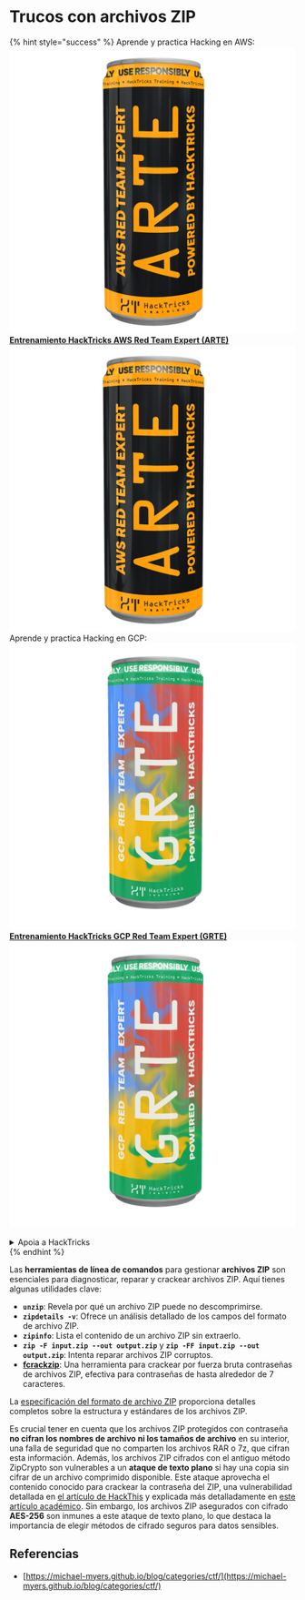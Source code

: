 # Trucos con archivos ZIP

{% hint style="success" %}
Aprende y practica Hacking en AWS:<img src="/.gitbook/assets/arte.png" alt="" data-size="line">[**Entrenamiento HackTricks AWS Red Team Expert (ARTE)**](https://training.hacktricks.xyz/courses/arte)<img src="/.gitbook/assets/arte.png" alt="" data-size="line">\
Aprende y practica Hacking en GCP: <img src="/.gitbook/assets/grte.png" alt="" data-size="line">[**Entrenamiento HackTricks GCP Red Team Expert (GRTE)**<img src="/.gitbook/assets/grte.png" alt="" data-size="line">](https://training.hacktricks.xyz/courses/grte)

<details>

<summary>Apoia a HackTricks</summary>

* Revisa los [**planes de suscripción**](https://github.com/sponsors/carlospolop)!
* **Únete al** 💬 [**grupo de Discord**](https://discord.gg/hRep4RUj7f) o al [**grupo de telegram**](https://t.me/peass) o **síguenos** en **Twitter** 🐦 [**@hacktricks\_live**](https://twitter.com/hacktricks\_live)**.**
* **Comparte trucos de hacking enviando PRs a los repositorios de** [**HackTricks**](https://github.com/carlospolop/hacktricks) y [**HackTricks Cloud**](https://github.com/carlospolop/hacktricks-cloud).

</details>
{% endhint %}

Las **herramientas de línea de comandos** para gestionar **archivos ZIP** son esenciales para diagnosticar, reparar y crackear archivos ZIP. Aquí tienes algunas utilidades clave:

- **`unzip`**: Revela por qué un archivo ZIP puede no descomprimirse.
- **`zipdetails -v`**: Ofrece un análisis detallado de los campos del formato de archivo ZIP.
- **`zipinfo`**: Lista el contenido de un archivo ZIP sin extraerlo.
- **`zip -F input.zip --out output.zip`** y **`zip -FF input.zip --out output.zip`**: Intenta reparar archivos ZIP corruptos.
- **[fcrackzip](https://github.com/hyc/fcrackzip)**: Una herramienta para crackear por fuerza bruta contraseñas de archivos ZIP, efectiva para contraseñas de hasta alrededor de 7 caracteres.

La [especificación del formato de archivo ZIP](https://pkware.cachefly.net/webdocs/casestudies/APPNOTE.TXT) proporciona detalles completos sobre la estructura y estándares de los archivos ZIP.

Es crucial tener en cuenta que los archivos ZIP protegidos con contraseña **no cifran los nombres de archivo ni los tamaños de archivo** en su interior, una falla de seguridad que no comparten los archivos RAR o 7z, que cifran esta información. Además, los archivos ZIP cifrados con el antiguo método ZipCrypto son vulnerables a un **ataque de texto plano** si hay una copia sin cifrar de un archivo comprimido disponible. Este ataque aprovecha el contenido conocido para crackear la contraseña del ZIP, una vulnerabilidad detallada en [el artículo de HackThis](https://www.hackthis.co.uk/articles/known-plaintext-attack-cracking-zip-files) y explicada más detalladamente en [este artículo académico](https://www.cs.auckland.ac.nz/\~mike/zipattacks.pdf). Sin embargo, los archivos ZIP asegurados con cifrado **AES-256** son inmunes a este ataque de texto plano, lo que destaca la importancia de elegir métodos de cifrado seguros para datos sensibles.

## Referencias
* [https://michael-myers.github.io/blog/categories/ctf/](https://michael-myers.github.io/blog/categories/ctf/)
